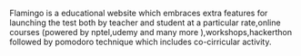 Flamingo is a educational website which embraces extra features for launching the test both by teacher and student at a particular rate,online courses (powered by nptel,udemy and many more ),workshops,hackerthon followed by pomodoro technique which includes co-cirricular activity. 
